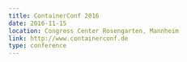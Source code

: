 ```yaml
---
title: ContainerConf 2016
date: 2016-11-15
location: Congress Center Rosengarten, Mannheim
link: http://www.containerconf.de
type: conference
---
```

